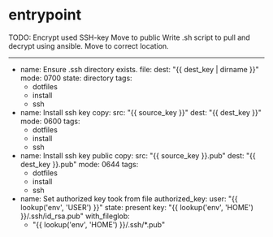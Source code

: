 # entrypoint
TODO:
Encrypt used SSH-key
Move to public 
Write .sh script to pull and decrypt using ansible.
Move to correct location.

---
- name: Ensure .ssh directory exists.
  file:
    dest: "{{ dest_key | dirname }}"
    mode: 0700
    state: directory
  tags:
    - dotfiles
    - install
    - ssh
- name: Install ssh key
  copy:
    src: "{{ source_key }}"
    dest: "{{ dest_key }}"
    mode: 0600
  tags:
    - dotfiles
    - install
    - ssh
- name: Install ssh key public
  copy:
    src: "{{ source_key }}.pub"
    dest: "{{ dest_key }}.pub"
    mode: 0644
  tags:
    - dotfiles
    - install
    - ssh
- name: Set authorized key took from file
  authorized_key:
    user: "{{ lookup('env', 'USER') }}"
    state: present
    key: "{{ lookup('env', 'HOME') }}/.ssh/id_rsa.pub"
  with_fileglob:
  - "{{ lookup('env', 'HOME') }}/.ssh/*.pub"
